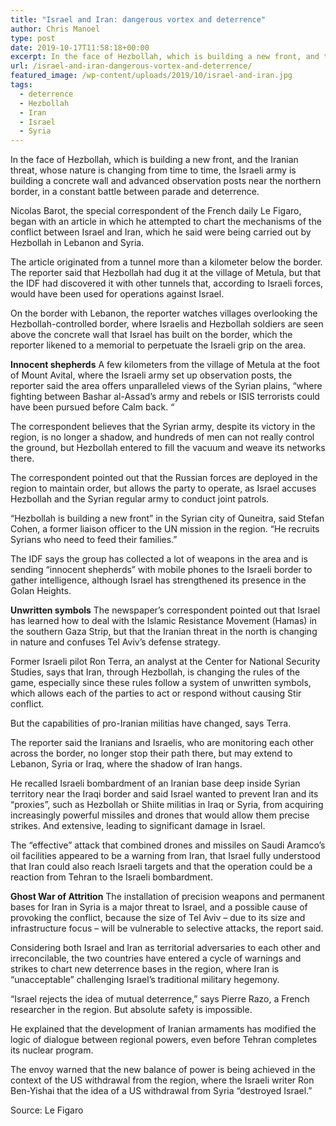 ```yaml
---
title: "Israel and Iran: dangerous vortex and deterrence"
author: Chris Manoel
type: post
date: 2019-10-17T11:58:18+00:00
excerpt: In the face of Hezbollah, which is building a new front, and the Iranian threat, whose nature is changing from time to time, the Israeli army is building a concrete wall and advanced observation posts near the northern border, in a constant battle between parade and deterrence.
url: /israel-and-iran-dangerous-vortex-and-deterrence/
featured_image: /wp-content/uploads/2019/10/israel-and-iran.jpg
tags:
  - deterrence
  - Hezbollah
  - Iran
  - Israel
  - Syria
---
```


  In the face of Hezbollah, which is building a new front, and the Iranian threat, whose nature is changing from time to time, the Israeli army is building a concrete wall and advanced observation posts near the northern border, in a constant battle between parade and deterrence.



  Nicolas Barot, the special correspondent of the French daily Le Figaro, began with an article in which he attempted to chart the mechanisms of the conflict between Israel and Iran, which he said were being carried out by Hezbollah in Lebanon and Syria.



  The article originated from a tunnel more than a kilometer below the border. The reporter said that Hezbollah had dug it at the village of Metula, but that the IDF had discovered it with other tunnels that, according to Israeli forces, would have been used for operations against Israel.



  On the border with Lebanon, the reporter watches villages overlooking the Hezbollah-controlled border, where Israelis and Hezbollah soldiers are seen above the concrete wall that Israel has built on the border, which the reporter likened to a memorial to perpetuate the Israeli grip on the area.



  **Innocent shepherds** A few kilometers from the village of Metula at the foot of Mount Avital, where the Israeli army set up observation posts, the reporter said the area offers unparalleled views of the Syrian plains, &#8220;where fighting between Bashar al-Assad&#8217;s army and rebels or ISIS terrorists could have been pursued before Calm back. &#8220;



  The correspondent believes that the Syrian army, despite its victory in the region, is no longer a shadow, and hundreds of men can not really control the ground, but Hezbollah entered to fill the vacuum and weave its networks there.



  The correspondent pointed out that the Russian forces are deployed in the region to maintain order, but allows the party to operate, as Israel accuses Hezbollah and the Syrian regular army to conduct joint patrols.



  &#8220;Hezbollah is building a new front&#8221; in the Syrian city of Quneitra, said Stefan Cohen, a former liaison officer to the UN mission in the region. &#8220;He recruits Syrians who need to feed their families.&#8221;



  The IDF says the group has collected a lot of weapons in the area and is sending &#8220;innocent shepherds&#8221; with mobile phones to the Israeli border to gather intelligence, although Israel has strengthened its presence in the Golan Heights.



  **Unwritten symbols** The newspaper&#8217;s correspondent pointed out that Israel has learned how to deal with the Islamic Resistance Movement (Hamas) in the southern Gaza Strip, but that the Iranian threat in the north is changing in nature and confuses Tel Aviv&#8217;s defense strategy.



  Former Israeli pilot Ron Terra, an analyst at the Center for National Security Studies, says that Iran, through Hezbollah, is changing the rules of the game, especially since these rules follow a system of unwritten symbols, which allows each of the parties to act or respond without causing Stir conflict.



  But the capabilities of pro-Iranian militias have changed, says Terra.



  The reporter said the Iranians and Israelis, who are monitoring each other across the border, no longer stop their path there, but may extend to Lebanon, Syria or Iraq, where the shadow of Iran hangs.



  He recalled Israeli bombardment of an Iranian base deep inside Syrian territory near the Iraqi border and said Israel wanted to prevent Iran and its &#8220;proxies&#8221;, such as Hezbollah or Shiite militias in Iraq or Syria, from acquiring increasingly powerful missiles and drones that would allow them precise strikes. And extensive, leading to significant damage in Israel.



  The &#8220;effective&#8221; attack that combined drones and missiles on Saudi Aramco&#8217;s oil facilities appeared to be a warning from Iran, that Israel fully understood that Iran could also reach Israeli targets and that the operation could be a reaction from Tehran to the Israeli bombardment.



  **Ghost War of Attrition** The installation of precision weapons and permanent bases for Iran in Syria is a major threat to Israel, and a possible cause of provoking the conflict, because the size of Tel Aviv &#8211; due to its size and infrastructure focus &#8211; will be vulnerable to selective attacks, the report said.



  Considering both Israel and Iran as territorial adversaries to each other and irreconcilable, the two countries have entered a cycle of warnings and strikes to chart new deterrence bases in the region, where Iran is &#8220;unacceptable&#8221; challenging Israel&#8217;s traditional military hegemony.



  &#8220;Israel rejects the idea of ​​mutual deterrence,&#8221; says Pierre Razo, a French researcher in the region. But absolute safety is impossible.



  He explained that the development of Iranian armaments has modified the logic of dialogue between regional powers, even before Tehran completes its nuclear program.



  The envoy warned that the new balance of power is being achieved in the context of the US withdrawal from the region, where the Israeli writer Ron Ben-Yishai that the idea of ​​a US withdrawal from Syria &#8220;destroyed Israel.&#8221;



  Source: Le Figaro

